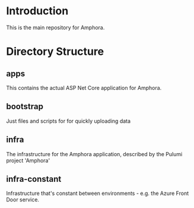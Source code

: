 # Introduction 
This is the main repository for Amphora.

# Directory Structure

## apps

This contains the actual ASP Net Core application for Amphora.

## bootstrap

Just files and scripts for for quickly uploading data

## infra

The infrastructure for the Amphora application, described by the Pulumi project 'Amphora'

## infra-constant

Infrastructure that's constant between environments - e.g. the Azure Front Door service.